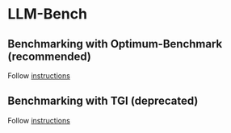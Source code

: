 # LLM-Bench

## Benchmarking with Optimum-Benchmark (recommended)

Follow [instructions](./optimum/README.md)

## Benchmarking with TGI (deprecated)

Follow [instructions](./tgi/README.md)
